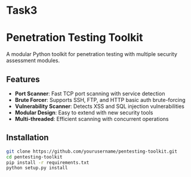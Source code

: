 # Task3
# Penetration Testing Toolkit

A modular Python toolkit for penetration testing with multiple security assessment modules.

## Features

- **Port Scanner**: Fast TCP port scanning with service detection
- **Brute Forcer**: Supports SSH, FTP, and HTTP basic auth brute-forcing
- **Vulnerability Scanner**: Detects XSS and SQL injection vulnerabilities
- **Modular Design**: Easy to extend with new security tools
- **Multi-threaded**: Efficient scanning with concurrent operations

## Installation

```bash
git clone https://github.com/yourusername/pentesting-toolkit.git
cd pentesting-toolkit
pip install -r requirements.txt
python setup.py install
